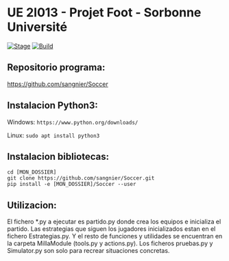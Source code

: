 # UE 2I013 - Projet Foot - Sorbonne Université

[![Stage](https://img.shields.io/badge/Release-Stable-brightgreen.svg)]()
[![Build](https://img.shields.io/badge/Supported_OS-Linux-orange.svg)]()
## Repositorio programa:

https://github.com/sangnier/Soccer

## Instalacion Python3:

Windows:
```https://www.python.org/downloads/```

Linux:
```sudo apt install python3```


## Instalacion bibliotecas:
```
cd [MON_DOSSIER]
git clone https://github.com/sangnier/Soccer.git
pip install -e [MON_DOSSIER]/Soccer --user
```
## Utilizacion:
El fichero *.py a ejecutar es partido.py donde crea los equipos e inicializa el partido. Las estrategias que siguen los jugadores inicializados estan en el fichero Estrategias.py. Y el resto de funciones y utilidades se encuentran en la carpeta MillaModule (tools.py y actions.py). Los ficheros pruebas.py y Simulator.py son solo para recrear situaciones concretas.

